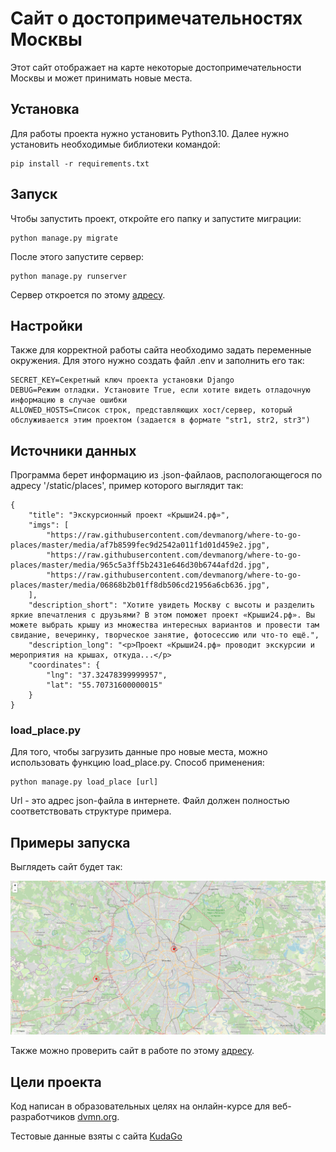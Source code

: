 # Сайт о достопримечательностях Москвы

Этот сайт отображает на карте некоторые достопримечательности Москвы и может принимать новые места.

## Установка

Для работы проекта нужно установить Python3.10. Далее нужно установить необходимые библиотеки командой:
```
pip install -r requirements.txt
```

## Запуск

Чтобы запустить проект, откройте его папку и запустите миграции:
```
python manage.py migrate
```
После этого запустите сервер:
```
python manage.py runserver
```
Сервер откроется по этому [адресу](http://127.0.0.1:8000).

## Настройки

Также для корректной работы сайта необходимо задать переменные окружения. Для этого нужно создать файл .env и заполнить его так:

```
SECRET_KEY=Секретный ключ проекта установки Django
DEBUG=Режим отладки. Установите True, если хотите видеть отладочную информацию в случае ошибки
ALLOWED_HOSTS=Список строк, представляющих хост/сервер, который обслуживается этим проектом (задается в формате "str1, str2, str3")
```

## Источники данных

Программа берет информацию из .json-файлаов, распологающегося по адресу '/static/places', пример которого выглядит так:
```
{
    "title": "Экскурсионный проект «Крыши24.рф»",
    "imgs": [
        "https://raw.githubusercontent.com/devmanorg/where-to-go-places/master/media/af7b8599fec9d2542a011f1d01d459e2.jpg",
        "https://raw.githubusercontent.com/devmanorg/where-to-go-places/master/media/965c5a3ff5b2431e646d30b6744afd2d.jpg",
        "https://raw.githubusercontent.com/devmanorg/where-to-go-places/master/media/06868b2b01ff8db506cd21956a6cb636.jpg",
    ],
    "description_short": "Хотите увидеть Москву с высоты и разделить яркие впечатления с друзьями? В этом поможет проект «Крыши24.рф». Вы можете выбрать крышу из множества интересных вариантов и провести там свидание, вечеринку, творческое занятие, фотосессию или что-то ещё.",
    "description_long": "<p>Проект «Крыши24.рф» проводит экскурсии и мероприятия на крышах, откуда...</p>
    "coordinates": {
        "lng": "37.32478399999957",
        "lat": "55.70731600000015"
    }
}
```

### load_place.py

Для того, чтобы загрузить данные про новые места, можно использовать функцию load_place.py. Способ применения:
```
python manage.py load_place [url]
```
Url - это адрес json-файла в интернете. Файл должен полностью соответствовать структуре примера.

## Примеры запуска

Выглядеть сайт будет так:

![Пример запуска](.gitbook/assets/preview.jpg "Пример запуска")

Также можно проверить сайт в работе по этому [адресу](https://moonlightshdwgrm.pythonanywhere.com/).

## Цели проекта

Код написан в образовательных целях на онлайн-курсе для веб-разработчиков [dvmn.org](https://dvmn.org).

Тестовые данные взяты с сайта [KudaGo](https://kudago.com/)